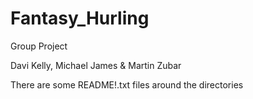 Fantasy_Hurling
===============

Group Project

Davi Kelly, Michael James & Martin Zubar

There are some README!.txt files around the directories
